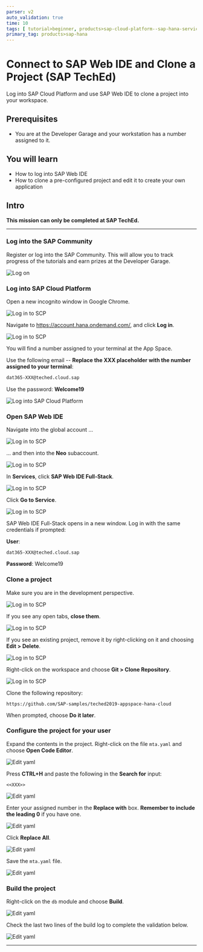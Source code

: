 ```yaml
---
parser: v2
auto_validation: true
time: 10
tags: [ tutorial>beginner, products>sap-cloud-platform--sap-hana-service, products>sap-web-ide]
primary_tag: products>sap-hana
---
```


# Connect to SAP Web IDE and Clone a Project (SAP TechEd)
<!-- description --> Log into SAP Cloud Platform and use SAP Web IDE to clone a project into your workspace.

## Prerequisites
 - You are at the Developer Garage and your workstation has a number assigned to it.

## You will learn
  - How to log into SAP Web IDE
  - How to clone a pre-configured project and edit it to create your own application

## Intro
**This mission can only be completed at SAP TechEd.**

---

### Log into the SAP Community


Register or log into the SAP Community. This will allow you to track progress of the tutorials and earn prizes at the Developer Garage.

![Log on](zoomlogin.gif)


### Log into SAP Cloud Platform


Open a new incognito window in Google Chrome.

![Log in to SCP](1.png)

Navigate to <https://account.hana.ondemand.com/>, and click **Log in**.

![Log in to SCP](2.png)

You will find a number assigned to your terminal at the App Space.

Use the following email -- **Replace the XXX placeholder with the number assigned to your terminal**:

```Email
dat365-XXX@teched.cloud.sap
```

Use the password: **Welcome19**

![Log into SAP Cloud Platform](3.png)



### Open SAP Web IDE


Navigate into the global account ...

![Log in to SCP](4.png)

... and then into the **Neo** subaccount.

![Log in to SCP](5.png)

In **Services**, click **SAP Web IDE Full-Stack**.

![Log in to SCP](6.png)

Click **Go to Service**.

![Log in to SCP](7.png)

SAP Web IDE Full-Stack opens in a new window. Log in with the same credentials if prompted:


**User**:
```text
dat365-XXX@teched.cloud.sap
```

**Password**: Welcome19



### Clone a project


Make sure you are in the development perspective.

![Log in to SCP](dev_perspective.png)

If you see any open tabs, **close them**.

![Log in to SCP](8.png)

If you see an existing project, remove it by right-clicking on it and choosing **Edit > Delete**.

![Log in to SCP](9.png)

Right-click on the workspace and choose **Git > Clone Repository**.

![Log in to SCP](10.png)

Clone the following repository:

```Repository
https://github.com/SAP-samples/teched2019-appspace-hana-cloud
```

When prompted, choose **Do it later**.


### Configure the project for your user


Expand the contents in the project. Right-click on the file `mta.yaml` and choose **Open Code Editor**.

![Edit yaml](11.png)

Press **CTRL+H** and paste the following in the **Search for** input:

```Text
<<XXX>>
```
![Edit yaml](12.png)

Enter your assigned number in the **Replace with** box. **Remember to include the leading 0** if you have one.

![Edit yaml](13.png)

Click **Replace All**.

![Edit yaml](14.png)

Save the `mta.yaml` file.

![Edit yaml](19.png)


### Build the project


Right-click on the `db` module and choose **Build**.

![Edit yaml](16.png)

Check the last two lines of the build log to complete the validation below.

![Edit yaml](18.png)





---
